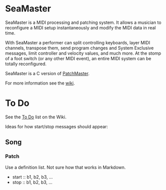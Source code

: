 # SeaMaster

SeaMaster is a MIDI processing and patching system. It allows a musician
to reconfigure a MIDI setup instantaneously and modify the MIDI data in real
time.

With SeaMaster a performer can split controlling keyboards, layer MIDI
channels, transpose them, send program changes and System Exclusive
messages, limit controller and velocity values, and much more. At the stomp
of a foot switch (or any other MIDI event), an entire MIDI system can be
totally reconfigured.

SeaMaster is a C version of [PatchMaster](https://patchmaster.org/).

For more information see the [wiki](https://github.com/jimm/seamaster/wiki).

# To Do

See the [To Do](https://github.com/jimm/seamaster/wiki/To-Do) list on the Wiki.

Ideas for how start/stop messages should appear:

## Song
### Patch

Use a definition list. Not sure how that works in Markdown.

- start :: b1, b2, b3, ...
- stop :: b1, b2, b3, ...
